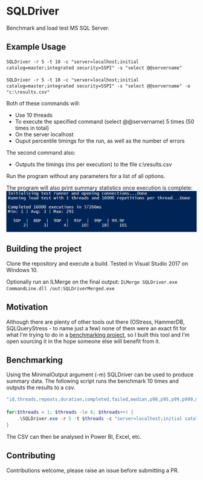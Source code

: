 # SQLDriver
Benchmark and load test MS SQL Server.

## Example Usage
```
SQLDriver -r 5 -t 10 -c "server=localhost;initial catalog=master;integrated security=SSPI" -s "select @@servername"

SQLDriver -r 5 -t 10 -c "server=localhost;initial catalog=master;integrated security=SSPI" -s "select @@servername" -o "c:\results.csv"
```

Both of these commands will:
- Use 10 threads
- To execute the specified command (select @@servername) 5 times (50 times in total)
- On the server localhost
- Ouput percentile timings for the run, as well as the number of errors

The second command also:
- Outputs the timings (ms per execution) to the file c:\results.csv

Run the program without any parameters for a list of all options.

The program will also print summary statistics once execution is complete:
![sample output](/SampleOutput.png)

## Building the project
Clone the repository and execute a build.  Tested in Visual Studio 2017 on Windows 10.

Optionally run an ILMerge on the final output:
```ILMerge SQLDriver.exe CommandLine.dll /out:SQLDriverMerged.exe```

## Motivation
Although there are plenty of other tools out there (OStress, HammerDB, SQLQueryStress - to name just a few) none of them were an exact fit for what I'm trying to do in a [benchmarking project](https://github.com/taddison/sql-tables-as-queue-benchmarks), so I built this tool and I'm open sourcing it in the hope someone else will benefit from it.

## Benchmarking
Using the MinimalOutput argument (-m) SQLDriver can be used to produce summary data.  The following script runs the benchmark 10 times and outputs the results to a csv.

```powershell
"id,threads,repeats,duration,completed,failed,median,p90,p95,p99,p999,max" | Out-File results.csv

for($threads = 1; $threads -le 8; $threads++) {
    .\SQLDriver.exe -r 5 -t $threads -c "server=localhost;initial catalog=master;integrated security=sspi" -s "select @@servername" -m -i "sample" *>> results.csv
}
```

The CSV can then be analysed in Power BI, Excel, etc.

## Contributing
Contributions welcome, please raise an issue before submitting a PR.
